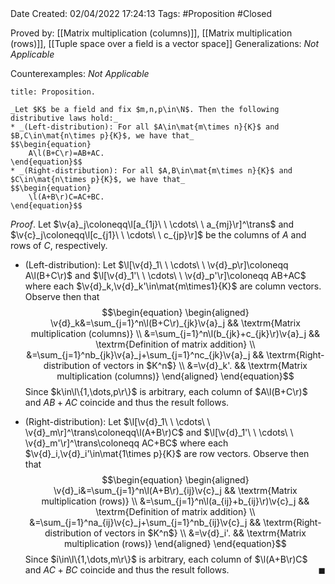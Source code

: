 <br />
<br />

Date Created: 02/04/2022 17:24:13
Tags: #Proposition #Closed

Proved by: [[Matrix multiplication (columns)]], [[Matrix multiplication (rows)]], [[Tuple space over a field is a vector space]]
Generalizations: _Not Applicable_

Counterexamples: _Not Applicable_

``` ad-Proposition
title: Proposition.

_Let $K$ be a field and fix $m,n,p\in\N$. Then the following distributive laws hold:_
* _(Left-distribution): For all $A\in\mat{m\times n}{K}$ and $B,C\in\mat{n\times p}{K}$, we have that_
$$\begin{equation}
    A\l(B+C\r)=AB+AC.
\end{equation}$$
* _(Right-distribution): For all $A,B\in\mat{m\times n}{K}$ and $C\in\mat{n\times p}{K}$, we have that_
$$\begin{equation}
    \l(A+B\r)C=AC+BC.
\end{equation}$$

```

_Proof_. Let $\v{a}_j\coloneqq\l[a_{1j}\ \ \cdots\ \ a_{mj}\r]^\trans$ and $\v{c}_j\coloneqq\l[c_{j1}\ \ \cdots\ \ c_{jp}\r]$ be the columns of $A$ and rows of $C$, respectively.
* (Left-distribution): Let $\l[\v{d}_1\ \ \cdots\ \ \v{d}_p\r]\coloneqq A\l(B+C\r)$ and $\l[\v{d}_1'\ \ \cdots\ \ \v{d}_p'\r]\coloneqq AB+AC$ where each $\v{d}_k,\v{d}_k'\in\mat{m\times1}{K}$ are column vectors. Observe then that
$$\begin{equation}
    \begin{aligned}
        \v{d}_k&=\sum_{j=1}^n\l(B+C\r)_{jk}\v{a}_j && \textrm{Matrix multiplication (columns)} \\
        &=\sum_{j=1}^n\l(b_{jk}+c_{jk}\r)\v{a}_j && \textrm{Definition of matrix addition} \\
        &=\sum_{j=1}^nb_{jk}\v{a}_j+\sum_{j=1}^nc_{jk}\v{a}_j && \textrm{Right-distribution of vectors in $K^n$} \\
        &=\v{d}_k'. && \textrm{Matrix multiplication (columns)}
    \end{aligned}
\end{equation}$$
Since $k\in\l\{1,\dots,p\r\}$ is arbitrary, each column of $A\l(B+C\r)$ and $AB+AC$ coincide and thus the result follows.

* (Right-distribution): Let $\l[\v{d}_1\ \ \cdots\ \ \v{d}_m\r]^\trans\coloneqq\l(A+B\r)C$ and $\l[\v{d}_1'\ \ \cdots\ \ \v{d}_m'\r]^\trans\coloneqq AC+BC$ where each $\v{d}_i,\v{d}_i'\in\mat{1\times p}{K}$ are row vectors. Observe then that
$$\begin{equation}
    \begin{aligned}
        \v{d}_i&=\sum_{j=1}^n\l(A+B\r)_{ij}\v{c}_j && \textrm{Matrix multiplication (rows)} \\
        &=\sum_{j=1}^n\l(a_{ij}+b_{ij}\r)\v{c}_j && \textrm{Definition of matrix addition} \\
        &=\sum_{j=1}^na_{ij}\v{c}_j+\sum_{j=1}^nb_{ij}\v{c}_j && \textrm{Right-distribution of vectors in $K^n$} \\
        &=\v{d}_i'. && \textrm{Matrix multiplication (rows)}
    \end{aligned}
\end{equation}$$
Since $i\in\l\{1,\dots,m\r\}$ is arbitrary, each column of $\l(A+B\r)C$ and $AC+BC$ coincide and thus the result follows.<span style="float:right;">$\blacksquare$</span>
